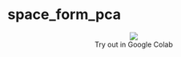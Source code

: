 # space_form_pca

<p align="center">
  <a href="https://colab.research.google.com/github/puoya/space_form_pca/blob/mock-colab/colab/space_form_pca.ipynb">
  <img src="https://colab.research.google.com/assets/colab-badge.svg"/>
  </a>
      <br>
   Try out in Google Colab
</p>
